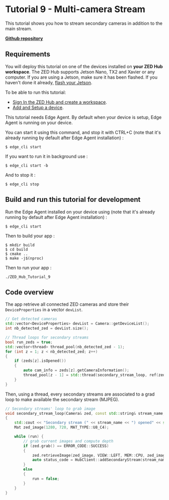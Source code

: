 # Tutorial 9 - Multi-camera Stream

This tutorial shows you how to stream secondary cameras in addition to the main stream.

[**Github repository**](https://github.com/stereolabs/zed-hub-examples/tree/main/tutorials/tutorial_09_multi_cam_stream)

## Requirements

You will deploy this tutorial on one of the devices installed on **your ZED Hub workspace**. The ZED Hub supports Jetson Nano, TX2 and Xavier or any computer. If you are using a Jetson, make sure it has been flashed. If you haven't done it already, [flash your Jetson](https://docs.nvidia.com/sdk-manager/install-with-sdkm-jetson/index.html).

To be able to run this tutorial:

- [Sign In the ZED Hub and create a workspace](https://www.stereolabs.com/docs/cloud/overview/get-started/).
- [Add and Setup a device](https://www.stereolabs.com/docs/cloud/overview/get-started/#add-a-camera).

This tutorial needs Edge Agent. By default when your device is setup, Edge Agent is running on your device.

You can start it using this command, and stop it with CTRL+C (note that it's already running by default after Edge Agent installation) :

```
$ edge_cli start
```

If you want to run it in background use :

```
$ edge_cli start -b
```

And to stop it :

```
$ edge_cli stop
```

## Build and run this tutorial for development

Run the Edge Agent installed on your device using (note that it's already running by default after Edge Agent installation) :

```
$ edge_cli start
```

Then to build your app :

```
$ mkdir build
$ cd build
$ cmake ..
$ make -j$(nproc)
```

Then to run your app :

```
./ZED_Hub_Tutorial_9
```

## Code overview

The app retrieve all connected ZED cameras and store their `DeviceProperties` in a vector `devList`.

```c++
// Get detected cameras
std::vector<DeviceProperties> devList = Camera::getDeviceList();
int nb_detected_zed = devList.size();
```

```c++
// Thread loops for secondary streams
bool run_zeds = true;
std::vector<thread> thread_pool(nb_detected_zed - 1);
for (int z = 1; z < nb_detected_zed; z++)
{
    if (zeds[z].isOpened())
    {
        auto cam_info = zeds[z].getCameraInformation();
        thread_pool[z - 1] = std::thread(secondary_stream_loop, ref(zeds[z]), std::to_string(cam_info.serial_number), ref(run_zeds));
    }
}
```

Then, using a thread, every secondary streams are associated to a grad loop to make available the secondary stream (MJPEG).

```c++
// Secondary streams' loop to grab image
void secondary_stream_loop(Camera& zed, const std::string& stream_name, bool& run)
{
    std::cout << "Secondary stream (" << stream_name << ") opened" << std::endl;
    Mat zed_image(1280, 720, MAT_TYPE::U8_C4);

    while (run) {
        // grab current images and compute depth
        if (zed.grab() == ERROR_CODE::SUCCESS)
        {
            zed.retrieveImage(zed_image, VIEW::LEFT, MEM::CPU, zed_image.getResolution());
            auto status_code = HubClient::addSecondaryStream(stream_name, zed_image);
        }
        else
        {
            run = false;
        }
    }
}
```
